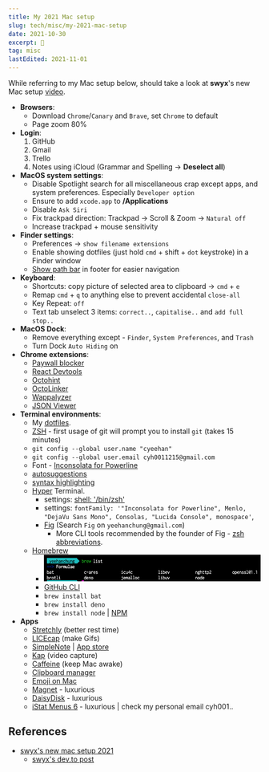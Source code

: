 ```yaml
---
title: My 2021 Mac setup
slug: tech/misc/my-2021-mac-setup
date: 2021-10-30
excerpt: 🚀
tag: misc
lastEdited: 2021-11-01
---
```


While referring to my Mac setup below, should take a look at **swyx**'s new Mac setup [video](https://www.youtube.com/watch?v=qwflfsgU0eg).

- **Browsers**:
  - Download `Chrome`/`Canary` and `Brave`, set `Chrome` to default
  - Page zoom 80%
- **Login**:
  1. GitHub
  2. Gmail
  3. Trello
  4. Notes using iCloud (Grammar and Spelling -> **Deselect all**)
- **MacOS system settings**:
  - Disable Spotlight search for all miscellaneous crap except apps, and system preferences. Especially `Developer option`
  - Ensure to add `xcode.app` to **/Applications**
  - Disable `Ask Siri`
  - Fix trackpad direction: Trackpad -> Scroll & Zoom -> `Natural off`
  - Increase trackpad + mouse sensitivity
- **Finder settings**:
  - Preferences -> `show filename extensions`
  - Enable showing dotfiles (just hold `cmd` + shift + `dot` keystroke) in a Finder window
  - [Show path bar](https://www.tekrevue.com/tip/show-path-finder-title-bar/) in footer for easier navigation
- **Keyboard**:
  - Shortcuts: copy picture of selected area to clipboard -> `cmd` + `e`
  - Remap `cmd` + `q` to anything else to prevent accidental `close-all`
  - Key Repeat: `off`
  - Text tab unselect 3 items: `correct..`, `capitalise..` and `add full stop..`
- **MacOS Dock**:
  - Remove everything except - `Finder`, `System Preferences`, and `Trash`
  - Turn Dock `Auto Hiding` on
- **Chrome extensions**:
  - [Paywall blocker](https://github.com/iamadamdev/bypass-paywalls-chrome/)
  - [React Devtools](https://chrome.google.com/webstore/detail/react-developer-tools/fmkadmapgofadopljbjfkapdkoienihi?hl=en)
  - [Octohint](https://github.com/pd4d10/octohint)
  - [OctoLinker](https://chrome.google.com/webstore/detail/octolinker/jlmafbaeoofdegohdhinkhilhclaklkp/related?hl=en)
  - [Wappalyzer](https://www.wappalyzer.com/)
  - [JSON Viewer](https://chrome.google.com/webstore/detail/json-viewer/gbmdgpbipfallnflgajpaliibnhdgobh)
- **Terminal environments**:
  - My [dotfiles](https://gist.github.com/cyeehan/fa7d1732b531c161784aee602c1366a0).
  - [ZSH](https://ohmyz.sh/) - first usage of git will prompt you to install `git` (takes 15 minutes)
  - `git config --global user.name "cyeehan"`
  - `git config --global user.email cyh0011215@gmail.com`
  - Font - [Inconsolata for Powerline](https://github.com/powerline/fonts/blob/master/Inconsolata/Inconsolata%20for%20Powerline.otf)
  - [autosuggestions](https://github.com/zsh-users/zsh-autosuggestions)
  - [syntax highlighting](https://github.com/zsh-users/zsh-syntax-highlighting)
  - [Hyper](https://hyper.is/) Terminal.
    - settings: [shell: '/bin/zsh'](https://gist.github.com/robertcoopercode/276d7cf66e9b0eea48c117fff1762a17#file-hyper-js-L60)
    - settings: `fontFamily: '"Inconsolata for Powerline", Menlo, "DejaVu Sans Mono", Consolas, "Lucida Console", monospace'`,
    - [Fig](https://fig.io/) (Search `Fig` on `yeehanchung@gmail.com`)
      - More CLI tools recommended by the founder of Fig - [zsh abbreviations](https://github.com/momo-lab/zsh-abbrev-alias).
  - [Homebrew](https://brew.sh/)
    - ![brew list -g](brew-list.png)
    - [GitHub CLI](https://github.com/cli/cli)
    - `brew install bat`
    - `brew install deno`
    - `brew install node` | [NPM](https://nodejs.org/en/download/)
- **Apps**
  - [Stretchly](https://hovancik.net/stretchly/) (better rest time)
  - [LICEcap](https://www.cockos.com/licecap/) (make Gifs)
  - [SimpleNote](https://simplenote.com/) | [App store](https://apps.apple.com/us/app/simplenote/id692867256?ls=1&mt=12)
  - [Kap](https://getkap.co/) (video capture)
  - [Caffeine](https://intelliscapesolutions.com/apps/caffeine) (keep Mac awake)
  - [Clipboard manager](https://clipy-app.com/)
  - [Emoji on Mac](https://matthewpalmer.net/rocket/)
  - [Magnet](https://apps.apple.com/us/app/magnet) - luxurious
  - [DaisyDisk](https://daisydiskapp.com/) - luxurious
  - [iStat Menus 6](https://bjango.com/mac/istatmenus/) - luxurious | check my personal email cyh001..

## References

- [swyx's new mac setup 2021](https://www.swyx.io/new-mac-setup-2021/)
  - [swyx's dev.to post](https://dev.to/swyx/my-new-mac-setup-4ibi)
